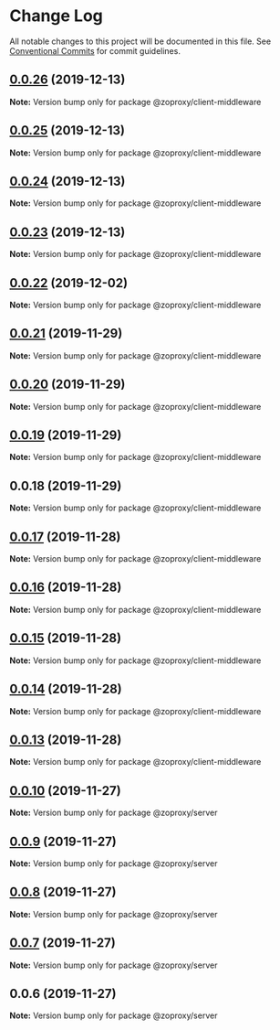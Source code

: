# Change Log

All notable changes to this project will be documented in this file.
See [Conventional Commits](https://conventionalcommits.org) for commit guidelines.

## [0.0.26](https://github.com/zcorky/zodash/compare/v0.0.25...v0.0.26) (2019-12-13)

**Note:** Version bump only for package @zoproxy/client-middleware





## [0.0.25](https://github.com/zcorky/zodash/compare/v0.0.24...v0.0.25) (2019-12-13)

**Note:** Version bump only for package @zoproxy/client-middleware





## [0.0.24](https://github.com/zcorky/zodash/compare/v0.0.23...v0.0.24) (2019-12-13)

**Note:** Version bump only for package @zoproxy/client-middleware





## [0.0.23](https://github.com/zcorky/zodash/compare/v0.0.22...v0.0.23) (2019-12-13)

**Note:** Version bump only for package @zoproxy/client-middleware





## [0.0.22](https://github.com/zcorky/zodash/compare/v0.0.21...v0.0.22) (2019-12-02)

**Note:** Version bump only for package @zoproxy/client-middleware





## [0.0.21](https://github.com/zcorky/zodash/compare/v0.0.20...v0.0.21) (2019-11-29)

**Note:** Version bump only for package @zoproxy/client-middleware





## [0.0.20](https://github.com/zcorky/zodash/compare/v0.0.19...v0.0.20) (2019-11-29)

**Note:** Version bump only for package @zoproxy/client-middleware





## [0.0.19](https://github.com/zcorky/zodash/compare/v0.0.18...v0.0.19) (2019-11-29)

**Note:** Version bump only for package @zoproxy/client-middleware





## 0.0.18 (2019-11-29)

**Note:** Version bump only for package @zoproxy/client-middleware





## [0.0.17](https://github.com/zcorky/zodash/compare/v0.0.16...v0.0.17) (2019-11-28)

**Note:** Version bump only for package @zoproxy/client-middleware





## [0.0.16](https://github.com/zcorky/zodash/compare/v0.0.15...v0.0.16) (2019-11-28)

**Note:** Version bump only for package @zoproxy/client-middleware





## [0.0.15](https://github.com/zcorky/zodash/compare/v0.0.14...v0.0.15) (2019-11-28)

**Note:** Version bump only for package @zoproxy/client-middleware





## [0.0.14](https://github.com/zcorky/zodash/compare/v0.0.13...v0.0.14) (2019-11-28)

**Note:** Version bump only for package @zoproxy/client-middleware





## [0.0.13](https://github.com/zcorky/zodash/compare/v0.0.12...v0.0.13) (2019-11-28)

**Note:** Version bump only for package @zoproxy/client-middleware





## [0.0.10](https://github.com/zcorky/zodash/compare/v0.0.9...v0.0.10) (2019-11-27)

**Note:** Version bump only for package @zoproxy/server





## [0.0.9](https://github.com/zcorky/zodash/compare/v0.0.8...v0.0.9) (2019-11-27)

**Note:** Version bump only for package @zoproxy/server





## [0.0.8](https://github.com/zcorky/zodash/compare/v0.0.7...v0.0.8) (2019-11-27)

**Note:** Version bump only for package @zoproxy/server





## [0.0.7](https://github.com/zcorky/zodash/compare/v0.0.6...v0.0.7) (2019-11-27)

**Note:** Version bump only for package @zoproxy/server





## 0.0.6 (2019-11-27)

**Note:** Version bump only for package @zoproxy/server
